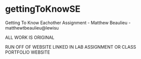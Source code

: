 # gettingToKnowSE
Getting To Know Eachother Assignment - Matthew Beaulieu - matthewtbeaulieu@lewisu

ALL WORK IS ORIGINAL 

RUN OFF OF WEBSITE LINKED IN LAB ASSIGNMENT OR CLASS PORTFOLIO WEBSITE
